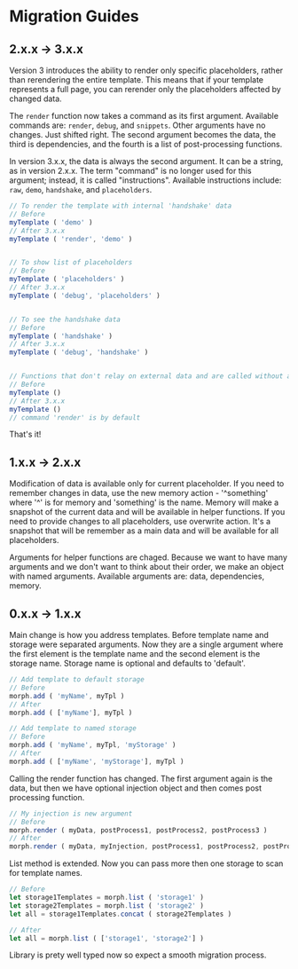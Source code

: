 # Migration Guides


## 2.x.x -> 3.x.x
Version 3 introduces the ability to render only specific placeholders, rather than rerendering the entire template. This means that if your template represents a full page, you can rerender only the placeholders affected by changed data.


The `render` function now takes a command as its first argument. Available commands are: `render`, `debug`, and `snippets`. Other arguments have no changes. Just shifted right. The second argument becomes the data, the third is dependencies, and the fourth is a list of post-processing functions.

In version 3.x.x, the data is always the second argument. It can be a string, as in version 2.x.x. The term "command" is no longer used for this argument; instead, it is called "instructions". Available instructions include: `raw`, `demo`, `handshake`, and `placeholders`.

```js
// To render the template with internal 'handshake' data
// Before
myTemplate ( 'demo' )
// After 3.x.x
myTemplate ( 'render', 'demo' )


// To show list of placeholders
// Before
myTemplate ( 'placeholders' )
// After 3.x.x
myTemplate ( 'debug', 'placeholders' )


// To see the handshake data
// Before
myTemplate ( 'handshake' )
// After 3.x.x
myTemplate ( 'debug', 'handshake' )


// Functions that don't relay on external data and are called without arguments have no changes
// Before
myTemplate ()
// After 3.x.x
myTemplate ()
// command 'render' is by default
```

That's it!



## 1.x.x -> 2.x.x
Modification of data is available only for current placeholder. If you need to remember changes in data, use the new memory action - '^something' where '^' is for memory and 'something' is the name. Memory will make a snapshot of the current data and will be available in helper functions. If you need to provide changes to all placeholders, use overwrite action. It's a snapshot that will be remember as a main data and will be available for all placeholders.

Arguments for helper functions are chaged. Because we want to have many arguments and we don't want to think about their order, we make an object with named arguments. Available arguments are: data, dependencies, memory. 



## 0.x.x -> 1.x.x
Main change is how you address templates. Before template name and storage were separated arguments. Now they are a single argument where the first element is the template name and the second element is the storage name. Storage name is optional and defaults to 'default'.

```js
// Add template to default storage
// Before
morph.add ( 'myName', myTpl )
// After
morph.add ( ['myName'], myTpl )

// Add template to named storage
// Before
morph.add ( 'myName', myTpl, 'myStorage' )
// After
morph.add ( ['myName', 'myStorage'], myTpl )
```

Calling the render function has changed. The first argument again is the data, but then we have optional injection object and then comes post processing function.

```js
// My injection is new argument
// Before
morph.render ( myData, postProcess1, postProcess2, postProcess3 )
// After
morph.render ( myData, myInjection, postProcess1, postProcess2, postProcess3 )
```

List method is extended. Now you can pass more then one storage to scan for template names.

```js
// Before
let storage1Templates = morph.list ( 'storage1' )
let storage2Templates = morph.list ( 'storage2' )
let all = storage1Templates.concat ( storage2Templates )

// After
let all = morph.list ( ['storage1', 'storage2'] )
```

Library is prety well typed now so expect a smooth migration process.
